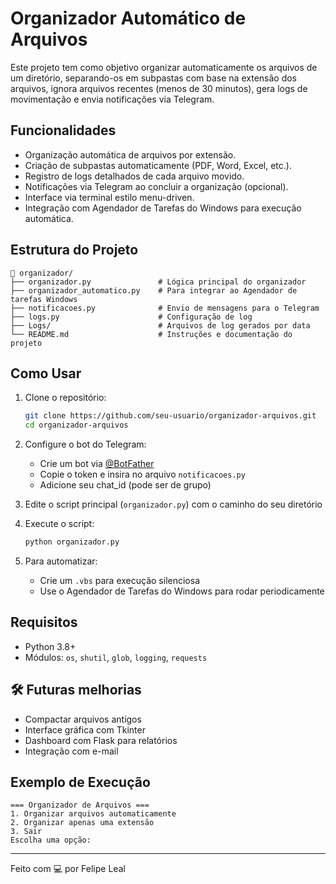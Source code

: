 # Organizador Automático de Arquivos

Este projeto tem como objetivo organizar automaticamente os arquivos de um diretório, separando-os em subpastas com base na extensão dos arquivos, ignora arquivos recentes (menos de 30 minutos), gera logs de movimentação e envia notificações via Telegram. 

## Funcionalidades

- Organização automática de arquivos por extensão.
- Criação de subpastas automaticamente (PDF, Word, Excel, etc.).
- Registro de logs detalhados de cada arquivo movido.
- Notificações via Telegram ao concluir a organização (opcional).
- Interface via terminal estilo menu-driven.
- Integração com Agendador de Tarefas do Windows para execução automática.

## Estrutura do Projeto

```
📁 organizador/
├── organizador.py               # Lógica principal do organizador
├── organizador_automatico.py    # Para integrar ao Agendador de tarefas Windows
├── notificacoes.py              # Envio de mensagens para o Telegram
├── logs.py                      # Configuração de log
├── Logs/                        # Arquivos de log gerados por data
└── README.md                    # Instruções e documentação do projeto
```

## Como Usar

1. Clone o repositório:
    ```bash
    git clone https://github.com/seu-usuario/organizador-arquivos.git
    cd organizador-arquivos
    ```

2. Configure o bot do Telegram:
    - Crie um bot via [@BotFather](https://t.me/BotFather)
    - Copie o token e insira no arquivo `notificacoes.py`
    - Adicione seu chat_id (pode ser de grupo)

3. Edite o script principal (`organizador.py`) com o caminho do seu diretório

4. Execute o script:
    ```bash
    python organizador.py
    ```

5. Para automatizar:
    - Crie um `.vbs` para execução silenciosa
    - Use o Agendador de Tarefas do Windows para rodar periodicamente

## Requisitos

- Python 3.8+
- Módulos: `os`, `shutil`, `glob`, `logging`, `requests`

## 🛠️ Futuras melhorias

- Compactar arquivos antigos
- Interface gráfica com Tkinter
- Dashboard com Flask para relatórios
- Integração com e-mail

## Exemplo de Execução

```
=== Organizador de Arquivos ===
1. Organizar arquivos automaticamente
2. Organizar apenas uma extensão
3. Sair
Escolha uma opção:
```

---

Feito com 💻 por Felipe Leal
